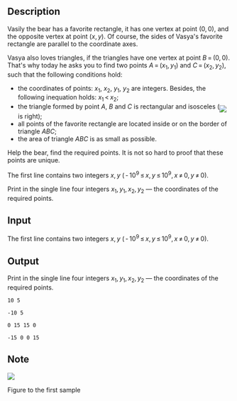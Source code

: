 ## Description

<div><p>Vasily the bear has a <span class="tex-font-style-it">favorite rectangle</span>, it has one vertex at point <span class="tex-span">(0, 0)</span>, and the opposite vertex at point <span class="tex-span">(<i>x</i>, <i>y</i>)</span>. Of course, the sides of Vasya's favorite rectangle are parallel to the coordinate axes. </p><p>Vasya also loves triangles, if the triangles have one vertex at point <span class="tex-span"><i>B</i> = (0, 0)</span>. That's why today he asks you to find two points <span class="tex-span"><i>A</i> = (<i>x</i><sub class="lower-index">1</sub>, <i>y</i><sub class="lower-index">1</sub>)</span> and <span class="tex-span"><i>C</i> = (<i>x</i><sub class="lower-index">2</sub>, <i>y</i><sub class="lower-index">2</sub>)</span>, such that the following conditions hold:</p><ul> <li> the coordinates of points: <span class="tex-span"><i>x</i><sub class="lower-index">1</sub></span>, <span class="tex-span"><i>x</i><sub class="lower-index">2</sub></span>, <span class="tex-span"><i>y</i><sub class="lower-index">1</sub></span>, <span class="tex-span"><i>y</i><sub class="lower-index">2</sub></span> are integers. Besides, the following inequation holds: <span class="tex-span"><i>x</i><sub class="lower-index">1</sub> &lt; <i>x</i><sub class="lower-index">2</sub></span>; </li><li> the triangle formed by point <span class="tex-span"><i>A</i></span>, <span class="tex-span"><i>B</i></span> and <span class="tex-span"><i>C</i></span> is rectangular and isosceles (<img align="middle" class="tex-formula" src="file://7MUPVwiH.png" style="max-width: 100.0%;max-height: 100.0%;"> is right); </li><li> all points of the favorite rectangle are located inside or on the border of triangle <span class="tex-span"><i>ABC</i></span>; </li><li> the area of triangle <span class="tex-span"><i>ABC</i></span> is as small as possible. </li></ul><p>Help the bear, find the required points. It is not so hard to proof that these points are unique.</p></div><div class="input-specification"><p>The first line contains two integers <span class="tex-span"><i>x</i>, <i>y</i></span> <span class="tex-span">( - 10<sup class="upper-index">9</sup> ≤ <i>x</i>, <i>y</i> ≤ 10<sup class="upper-index">9</sup>, <i>x</i> ≠ 0, <i>y</i> ≠ 0)</span>.</p></div><div class="output-specification"><p>Print in the single line four integers <span class="tex-span"><i>x</i><sub class="lower-index">1</sub>, <i>y</i><sub class="lower-index">1</sub>, <i>x</i><sub class="lower-index">2</sub>, <i>y</i><sub class="lower-index">2</sub></span> — the coordinates of the required points.</p></div>

## Input

<p>The first line contains two integers <span class="tex-span"><i>x</i>, <i>y</i></span> <span class="tex-span">( - 10<sup class="upper-index">9</sup> ≤ <i>x</i>, <i>y</i> ≤ 10<sup class="upper-index">9</sup>, <i>x</i> ≠ 0, <i>y</i> ≠ 0)</span>.</p>

## Output

<p>Print in the single line four integers <span class="tex-span"><i>x</i><sub class="lower-index">1</sub>, <i>y</i><sub class="lower-index">1</sub>, <i>x</i><sub class="lower-index">2</sub>, <i>y</i><sub class="lower-index">2</sub></span> — the coordinates of the required points.</p>





```input1
10 5

```




```input2
-10 5

```




```output1
0 15 15 0

```




```output2
-15 0 0 15

```



## Note

<p><img class="tex-graphics" src="file://gcUWViSa.png" style="max-width: 100.0%;max-height: 100.0%;"></p><p><span class="tex-font-size-script">Figure to the first sample</span></p>
